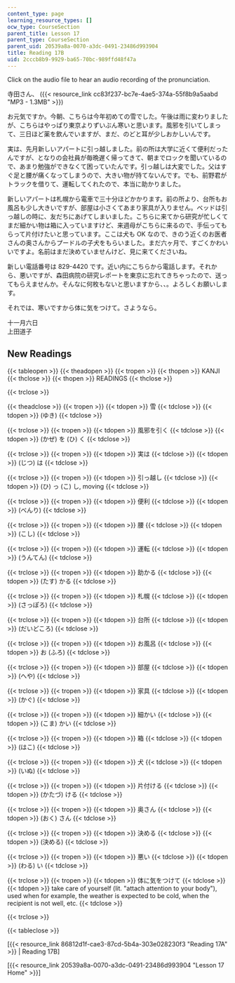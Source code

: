 ```yaml
---
content_type: page
learning_resource_types: []
ocw_type: CourseSection
parent_title: Lesson 17
parent_type: CourseSection
parent_uid: 20539a8a-0070-a3dc-0491-23486d993904
title: Reading 17B
uid: 2cccb8b9-9929-ba65-70bc-989ffd48f47a
---
```


Click on the audio file to hear an audio recording of the pronunciation.

寺田さん、 ({{< resource_link cc83f237-bc7e-4ae5-374a-55f8b9a5aabd "MP3 - 1.3MB" >}})

お元気ですか。今朝、こちらは今年初めての雪でした。午後は雨に変わりましたが、こちらはやっぱり東京よりずいぶん寒いと思います。風邪を引いてしまって、三日ほど薬を飲んでいますが、まだ、のどと耳が少しおかしいんです。

実は、先月新しいアパートに引っ越しました。前の所は大学に近くて便利だったんですが、となりの会社員が毎晩遅く帰ってきて、朝までロックを聞いているので、あまり勉強ができなくて困っていたんです。引っ越しは大変でした。父はすぐ足と腰が痛くなってしまうので、大きい物が持てないんです。でも、前野君がトラックを借りて、運転してくれたので、本当に助かりました。

新しいアパートは札幌から電車で三十分ほどかかります。前の所より、台所もお風呂も少し大きいですが、部屋は小さくてあまり家具が入りません。ベッドは引っ越しの時に、友だちにあげてしまいました。こちらに来てから研究が忙しくてまだ細かい物は箱に入っていますけど、来週母がこちらに来るので、手伝ってもらって片付けたいと思っています。ここは犬も OK なので、きのう近くのお医者さんの奥さんからプードルの子犬をもらいました。まだ六ヶ月で、すごくかわいいですよ。名前はまだ決めていませんけど、見に来てくださいね。

新しい電話番号は 829-4420 です。近い内にこちらから電話します。それから、悪いですが、森田病院の研究レポートを東京に忘れてきちゃったので、送ってもらえませんか。そんなに何枚もないと思いますから、、。よろしくお願いします。

それでは、寒いですから体に気をつけて。さようなら。

十一月六日  
上田道子

New Readings
------------

{{< tableopen >}}
{{< theadopen >}}
{{< tropen >}}
{{< thopen >}}
KANJI
{{< thclose >}}
{{< thopen >}}
READINGS
{{< thclose >}}

{{< trclose >}}

{{< theadclose >}}
{{< tropen >}}
{{< tdopen >}}
雪
{{< tdclose >}}
{{< tdopen >}}
(ゆき)
{{< tdclose >}}

{{< trclose >}}
{{< tropen >}}
{{< tdopen >}}
風邪を引く
{{< tdclose >}}
{{< tdopen >}}
(かぜ) を (ひ) く
{{< tdclose >}}

{{< trclose >}}
{{< tropen >}}
{{< tdopen >}}
実は
{{< tdclose >}}
{{< tdopen >}}
(じつ) は
{{< tdclose >}}

{{< trclose >}}
{{< tropen >}}
{{< tdopen >}}
引っ越し
{{< tdclose >}}
{{< tdopen >}}
(ひ) っ (こ) し, moving
{{< tdclose >}}

{{< trclose >}}
{{< tropen >}}
{{< tdopen >}}
便利
{{< tdclose >}}
{{< tdopen >}}
(べんり)
{{< tdclose >}}

{{< trclose >}}
{{< tropen >}}
{{< tdopen >}}
腰
{{< tdclose >}}
{{< tdopen >}}
(こし)
{{< tdclose >}}

{{< trclose >}}
{{< tropen >}}
{{< tdopen >}}
運転
{{< tdclose >}}
{{< tdopen >}}
(うんてん)
{{< tdclose >}}

{{< trclose >}}
{{< tropen >}}
{{< tdopen >}}
助かる
{{< tdclose >}}
{{< tdopen >}}
(たす) かる
{{< tdclose >}}

{{< trclose >}}
{{< tropen >}}
{{< tdopen >}}
札幌
{{< tdclose >}}
{{< tdopen >}}
(さっぽろ)
{{< tdclose >}}

{{< trclose >}}
{{< tropen >}}
{{< tdopen >}}
台所
{{< tdclose >}}
{{< tdopen >}}
(だいどころ)
{{< tdclose >}}

{{< trclose >}}
{{< tropen >}}
{{< tdopen >}}
お風呂
{{< tdclose >}}
{{< tdopen >}}
お (ふろ)
{{< tdclose >}}

{{< trclose >}}
{{< tropen >}}
{{< tdopen >}}
部屋
{{< tdclose >}}
{{< tdopen >}}
(へや)
{{< tdclose >}}

{{< trclose >}}
{{< tropen >}}
{{< tdopen >}}
家具
{{< tdclose >}}
{{< tdopen >}}
(かぐ)
{{< tdclose >}}

{{< trclose >}}
{{< tropen >}}
{{< tdopen >}}
細かい
{{< tdclose >}}
{{< tdopen >}}
(こま) かい
{{< tdclose >}}

{{< trclose >}}
{{< tropen >}}
{{< tdopen >}}
箱
{{< tdclose >}}
{{< tdopen >}}
(はこ)
{{< tdclose >}}

{{< trclose >}}
{{< tropen >}}
{{< tdopen >}}
犬
{{< tdclose >}}
{{< tdopen >}}
(いぬ)
{{< tdclose >}}

{{< trclose >}}
{{< tropen >}}
{{< tdopen >}}
片付ける
{{< tdclose >}}
{{< tdopen >}}
(かたづ) ける
{{< tdclose >}}

{{< trclose >}}
{{< tropen >}}
{{< tdopen >}}
奥さん
{{< tdclose >}}
{{< tdopen >}}
(おく) さん
{{< tdclose >}}

{{< trclose >}}
{{< tropen >}}
{{< tdopen >}}
決める
{{< tdclose >}}
{{< tdopen >}}
(決める)
{{< tdclose >}}

{{< trclose >}}
{{< tropen >}}
{{< tdopen >}}
悪い
{{< tdclose >}}
{{< tdopen >}}
(わる) い
{{< tdclose >}}

{{< trclose >}}
{{< tropen >}}
{{< tdopen >}}
体に気をつけて
{{< tdclose >}}
{{< tdopen >}}
take care of yourself (lit. "attach attention to your body"), used when for example, the weather is expected to be cold, when the recipient is not well, etc.
{{< tdclose >}}

{{< trclose >}}

{{< tableclose >}}

  
\[{{< resource_link 86812d1f-cae3-87cd-5b4a-303e028230f3 "Reading 17A" >}} | Reading 17B\]

\[{{< resource_link 20539a8a-0070-a3dc-0491-23486d993904 "Lesson 17 Home" >}}\]
